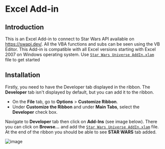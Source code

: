 # Excel Add-in
## Introduction
This is an Excel Add-in to connect to Star Wars API available on https://swapi.dev/. All the VBA functions and subs can be seen using the VB Editor. This Add-in is compatible with all Excel versions starting with Excel 2007 on Windows operating system. Use [`Star Wars Universe AddIn.xlam`](https://github.com/FlorinHF/ExcelAddIn/blob/main/Star%20Wars%20Universe%20AddIn.xlam)   file to get started

## Installation

Firstly, you need to have the Developer tab displayed in the ribbon. The **Developer** tab isn't displayed by default, but you can add it to the ribbon.
  - On the **File** tab, go to **Options** > **Customize Ribbon**.
  - Under **Customize the Ribbon** and under **Main Tabs**, select the **Developer** check box.

Navigate to **Developer** tab then click on **Add-Ins** (see image below). There you can click on **Browse...** and add the [`Star Wars Universe AddIn.xlam`](https://github.com/FlorinHF/ExcelAddIn/blob/main/Star%20Wars%20Universe%20AddIn.xlam) file. At the end of the ribbon you should be able to see **STAR WARS** tab added.

![image](https://user-images.githubusercontent.com/22075409/142901052-ad633847-4b0a-4523-ad37-4944ab6b71f7.png)

